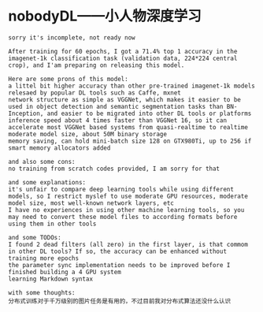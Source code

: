 # nobodyDL——小人物深度学习
	sorry it's incomplete, not ready now

	After training for 60 epochs, I got a 71.4% top 1 accuracy in the imagenet-1k classification task (validation data, 224*224 central crop), and I'am preparing on releasing this model.

	Here are some prons of this model:
	a littel bit higher accuracy than other pre-trained imagenet-1k models relesaed by popular DL tools such as Caffe, mxnet
	network structure as simple as VGGNet, which makes it easier to be used in object detection and semantic segmentation tasks than BN-Inception, and easier to be migrated into other DL tools or platforms
	inference speed about 4 times faster than VGGNet 16, so it can accelerate most VGGNet based systems from quasi-realtime to realtime
	moderate model size, about 50M binary storage
	memory saving, can hold mini-batch size 128 on GTX980Ti, up to 256 if smart memory allocators added
	
	and also some cons:
	no training from scratch codes provided, I am sorry for that
	
	and some explanations:
	it's unfair to compare deep learning tools while using different models, so I restrict myslef to use moderate GPU resources, moderate model size, most well-known network layers, etc
	I have no experiences in using other machine learning tools, so you may need to convert these model files to according formats before using them in other tools
	
	and some TODOs:
	I found 2 dead filters (all zero) in the first layer, is that commom in other DL tools? If so, the accuracy can be enhanced without training more epochs
	the parameter sync implementation needs to be improved before I finished building a 4 GPU system
	learning Markdown syntax
	
	with some thoughts:
	分布式训练对于千万级别的图片任务是有用的，不过目前我对分布式算法还没什么认识
